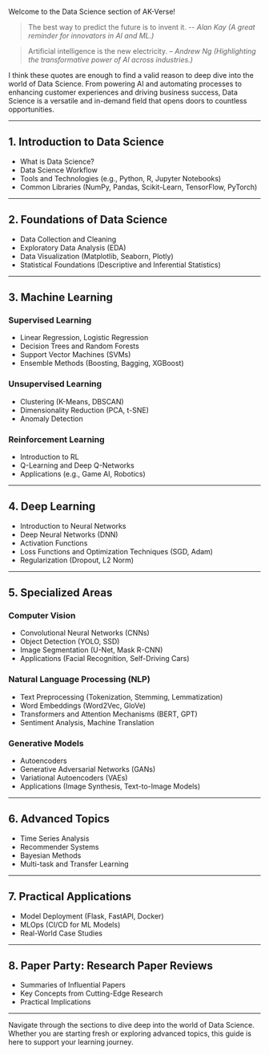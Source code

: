 Welcome to the Data Science section of AK-Verse!

> The best way to predict the future is to invent it. -- _Alan Kay (A great reminder for innovators in AI and ML.)_

> Artificial intelligence is the new electricity. – _Andrew Ng (Highlighting the transformative power of AI across industries.)_

I think these quotes are enough to find a valid reason to deep dive into the world of Data Science. From powering AI and automating processes to enhancing customer experiences and driving business success, Data Science is a versatile and in-demand field that opens doors to countless opportunities.


---

## 1. Introduction to Data Science
- What is Data Science?
- Data Science Workflow
- Tools and Technologies (e.g., Python, R, Jupyter Notebooks)
- Common Libraries (NumPy, Pandas, Scikit-Learn, TensorFlow, PyTorch)

---

## 2. Foundations of Data Science
- Data Collection and Cleaning
- Exploratory Data Analysis (EDA)
- Data Visualization (Matplotlib, Seaborn, Plotly)
- Statistical Foundations (Descriptive and Inferential Statistics)

---

## 3. Machine Learning

### Supervised Learning
- Linear Regression, Logistic Regression
- Decision Trees and Random Forests
- Support Vector Machines (SVMs)
- Ensemble Methods (Boosting, Bagging, XGBoost)

### Unsupervised Learning
- Clustering (K-Means, DBSCAN)
- Dimensionality Reduction (PCA, t-SNE)
- Anomaly Detection

### Reinforcement Learning
- Introduction to RL
- Q-Learning and Deep Q-Networks
- Applications (e.g., Game AI, Robotics)

---

## 4. Deep Learning
- Introduction to Neural Networks
- Deep Neural Networks (DNN)
- Activation Functions
- Loss Functions and Optimization Techniques (SGD, Adam)
- Regularization (Dropout, L2 Norm)

---

## 5. Specialized Areas

### Computer Vision
- Convolutional Neural Networks (CNNs)
- Object Detection (YOLO, SSD)
- Image Segmentation (U-Net, Mask R-CNN)
- Applications (Facial Recognition, Self-Driving Cars)

### Natural Language Processing (NLP)
- Text Preprocessing (Tokenization, Stemming, Lemmatization)
- Word Embeddings (Word2Vec, GloVe)
- Transformers and Attention Mechanisms (BERT, GPT)
- Sentiment Analysis, Machine Translation

### Generative Models
- Autoencoders
- Generative Adversarial Networks (GANs)
- Variational Autoencoders (VAEs)
- Applications (Image Synthesis, Text-to-Image Models)

---

## 6. Advanced Topics
- Time Series Analysis
- Recommender Systems
- Bayesian Methods
- Multi-task and Transfer Learning

---

## 7. Practical Applications
- Model Deployment (Flask, FastAPI, Docker)
- MLOps (CI/CD for ML Models)
- Real-World Case Studies

---

## 8. Paper Party: Research Paper Reviews
- Summaries of Influential Papers
- Key Concepts from Cutting-Edge Research
- Practical Implications

---

Navigate through the sections to dive deep into the world of Data Science. Whether you are starting fresh or exploring advanced topics, this guide is here to support your learning journey.